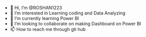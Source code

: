 - 👋 Hi, I’m @ROSHAN1223
- 👀 I’m interested in Learning coding and Data Analyzing
- 🌱 I’m currently learning Power BI
- 💞️ I’m looking to collaborate on making Dashboard on Power BI
- 📫 How to reach me through gti hub

<!---
ROSHAN1223/ROSHAN1223 is a ✨ special ✨ repository because its `README.md` (this file) appears on your GitHub profile.
You can click the Preview link to take a look at your changes.
--->
